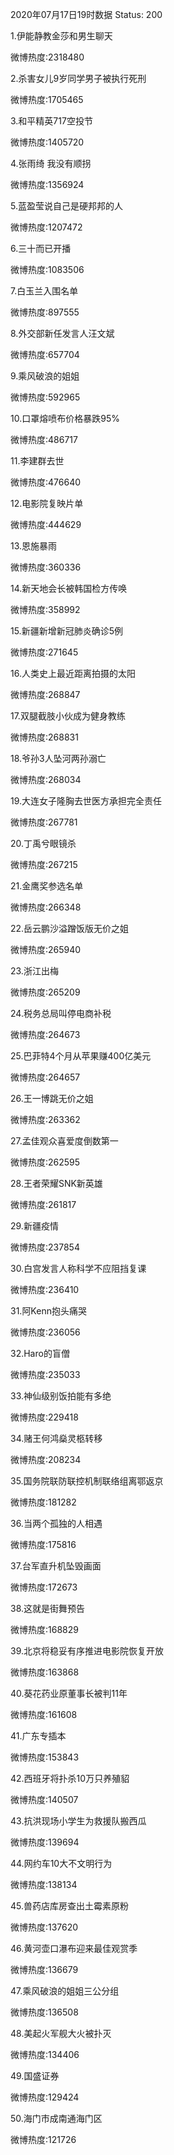 2020年07月17日19时数据
Status: 200

1.伊能静教金莎和男生聊天

微博热度:2318480

2.杀害女儿9岁同学男子被执行死刑

微博热度:1705465

3.和平精英717空投节

微博热度:1405720

4.张雨绮 我没有顺拐

微博热度:1356924

5.蓝盈莹说自己是硬邦邦的人

微博热度:1207472

6.三十而已开播

微博热度:1083506

7.白玉兰入围名单

微博热度:897555

8.外交部新任发言人汪文斌

微博热度:657704

9.乘风破浪的姐姐

微博热度:592965

10.口罩熔喷布价格暴跌95%

微博热度:486717

11.李建群去世

微博热度:476640

12.电影院复映片单

微博热度:444629

13.恩施暴雨

微博热度:360336

14.新天地会长被韩国检方传唤

微博热度:358992

15.新疆新增新冠肺炎确诊5例

微博热度:271645

16.人类史上最近距离拍摄的太阳

微博热度:268847

17.双腿截肢小伙成为健身教练

微博热度:268831

18.爷孙3人坠河两孙溺亡

微博热度:268034

19.大连女子隆胸去世医方承担完全责任

微博热度:267781

20.丁禹兮眼镜杀

微博热度:267215

21.金鹰奖参选名单

微博热度:266348

22.岳云鹏沙溢蹭饭版无价之姐

微博热度:265940

23.浙江出梅

微博热度:265209

24.税务总局叫停电商补税

微博热度:264673

25.巴菲特4个月从苹果赚400亿美元

微博热度:264657

26.王一博跳无价之姐

微博热度:263362

27.孟佳观众喜爱度倒数第一

微博热度:262595

28.王者荣耀SNK新英雄

微博热度:261817

29.新疆疫情

微博热度:237854

30.白宫发言人称科学不应阻挡复课

微博热度:236410

31.阿Kenn抱头痛哭

微博热度:236056

32.Haro的盲僧

微博热度:235033

33.神仙级别饭拍能有多绝

微博热度:229418

34.赌王何鸿燊灵柩转移

微博热度:208234

35.国务院联防联控机制联络组离鄂返京

微博热度:181282

36.当两个孤独的人相遇

微博热度:175816

37.台军直升机坠毁画面

微博热度:172673

38.这就是街舞预告

微博热度:168829

39.北京将稳妥有序推进电影院恢复开放

微博热度:163868

40.葵花药业原董事长被判11年

微博热度:161608

41.广东专插本

微博热度:153843

42.西班牙将扑杀10万只养殖貂

微博热度:140507

43.抗洪现场小学生为救援队搬西瓜

微博热度:139694

44.网约车10大不文明行为

微博热度:138134

45.兽药店库房查出土霉素原粉

微博热度:137620

46.黄河壶口瀑布迎来最佳观赏季

微博热度:136679

47.乘风破浪的姐姐三公分组

微博热度:136508

48.美起火军舰大火被扑灭

微博热度:134406

49.国盛证券

微博热度:129424

50.海门市成南通海门区

微博热度:121726

